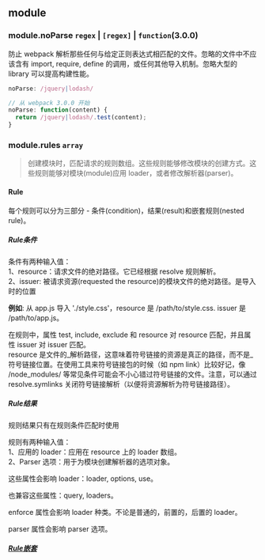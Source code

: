 ## module

### module.noParse `regex` | `[regex]` | `function`(3.0.0)
防止 webpack 解析那些任何与给定正则表达式相匹配的文件。忽略的文件中不应该含有 import, require, define 的调用，或任何其他导入机制。忽略大型的 library 可以提高构建性能。
```js
noParse: /jquery|lodash/

// 从 webpack 3.0.0 开始
noParse: function(content) {
  return /jquery|lodash/.test(content);
}
```

### module.rules `array`
>创建模块时，匹配请求的规则数组。这些规则能够修改模块的创建方式。这些规则能够对模块(module)应用 loader，或者修改解析器(parser)。

#### Rule
每个规则可以分为三部分 - 条件(condition)，结果(result)和嵌套规则(nested rule)。

##### Rule条件

条件有两种输入值：<br>
  1、resource：请求文件的绝对路径。它已经根据 resolve 规则解析。<br>
  2、issuer: 被请求资源(requested the resource)的模块文件的绝对路径。是导入时的位置

**例如**: 从 app.js 导入 './style.css'，resource 是 /path/to/style.css. issuer 是 /path/to/app.js。

在规则中，属性 test, include, exclude 和 resource 对 resource 匹配，并且属性 issuer 对 issuer 匹配。<br>
resource 是文件的_解析路径，这意味着符号链接的资源是真正的路径，而不是_符号链接位置。在使用工具来符号链接包的时候（如 npm link）比较好记，像 /node_modules/ 等常见条件可能会不小心错过符号链接的文件。注意，可以通过 resolve.symlinks 关闭符号链接解析（以便将资源解析为符号链接路径）。

##### Rule结果
规则结果只有在规则条件匹配时使用


规则有两种输入值：<br>
  1、应用的 loader：应用在 resource 上的 loader 数组。<br>
  2、Parser 选项：用于为模块创建解析器的选项对象。

这些属性会影响 loader：loader, options, use。

也兼容这些属性：query, loaders。

enforce 属性会影响 loader 种类。不论是普通的，前置的，后置的 loader。

parser 属性会影响 parser 选项。

##### [Rule嵌套](https://tzcteddy.github.io/knows-point/#/webpack/预处理器) 
